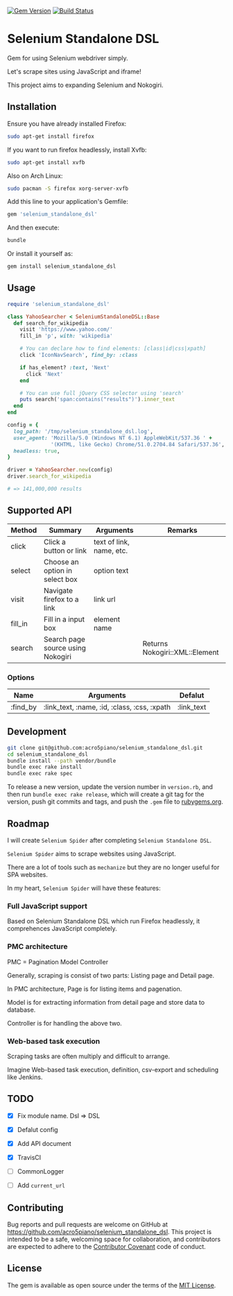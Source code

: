 [![Gem Version](https://badge.fury.io/rb/selenium_standalone_dsl.svg)](https://badge.fury.io/rb/selenium_standalone_dsl)
[![Build Status](https://travis-ci.org/acro5piano/selenium_standalone_dsl.svg?branch=master)](https://travis-ci.org/acro5piano/selenium_standalone_dsl)

# Selenium Standalone DSL

Gem for using Selenium webdriver simply.

Let's scrape sites using JavaScript and iframe!

This project aims to expanding Selenium and Nokogiri.

## Installation

Ensure you have already installed Firefox:

```sh
sudo apt-get install firefox
```

If you want to run firefox headlessly, install Xvfb:

```sh
sudo apt-get install xvfb
```

Also on Arch Linux:

```sh
sudo pacman -S firefox xorg-server-xvfb
```

Add this line to your application's Gemfile:

```ruby
gem 'selenium_standalone_dsl'
```

And then execute:

```sh
bundle
```

Or install it yourself as:

```sh
gem install selenium_standalone_dsl
```

## Usage

```rb
require 'selenium_standalone_dsl'

class YahooSearcher < SeleniumStandaloneDSL::Base
  def search_for_wikipedia
    visit 'https://www.yahoo.com/'
    fill_in 'p', with: 'wikipedia'

    # You can declare how to find elements: [class|id|css|xpath]
    click 'IconNavSearch', find_by: :class

    if has_element? :text, 'Next'
      click 'Next'
    end

    # You can use full jQuery CSS selector using 'search'
    puts search('span:contains("results")').inner_text
  end
end

config = {
  log_path: '/tmp/selenium_standalone_dsl.log',
  user_agent: 'Mozilla/5.0 (Windows NT 6.1) AppleWebKit/537.36 ' +
              '(KHTML, like Gecko) Chrome/51.0.2704.84 Safari/537.36',
  headless: true,
}

driver = YahooSearcher.new(config)
driver.search_for_wikipedia

# => 141,000,000 results

```


## Supported API

| Method   | Summary                           | Arguments                | Remarks                        |
|----------|-----------------------------------|--------------------------|--------------------------------|
| click    | Click a button or link            | text of link, name, etc. |                                |
| select   | Choose an option in select box    | option text              |                                |
| visit    | Navigate firefox to a link        | link url                 |                                |
| fill\_in | Fill in a input box               | element name             |                                |
| search   | Search page source using Nokogiri |                          | Returns Nokogiri::XML::Element |

### Options

| Name      | Arguments                                     | Defalut     |
|-----------|-----------------------------------------------|-------------|
| :find\_by | :link\_text, :name, :id, :class, :css, :xpath | :link\_text |

## Development

```sh
git clone git@github.com:acro5piano/selenium_standalone_dsl.git
cd selenium_standalone_dsl
bundle install --path vendor/bundle
bundle exec rake install
bundle exec rake spec
```

To release a new version, update the version number in `version.rb`, and then run `bundle exec rake release`, which will create a git tag for the version, push git commits and tags, and push the `.gem` file to [rubygems.org](https://rubygems.org).

## Roadmap

I will create `Selenium Spider` after completing `Selenium Standalone DSL`.

`Selenium Spider` aims to scrape websites using JavaScript.

There are a lot of tools such as `mechanize` but they are no longer useful for SPA websites.

In my heart, `Selenium Spider` will have these features:

### Full JavaScript support

Based on Selenium Standalone DSL which run Firefox headlessly, it comprehences JavaScript completely.

### PMC architecture

PMC = Pagination Model Controller

Generally, scraping is consist of two parts: Listing page and Detail page.

In PMC architecture, Page is for listing items and pagenation.

Model is for extracting information from detail page and store data to database.

Controller is for handling the above two.

### Web-based task execution

Scraping tasks are often multiply and difficult to arrange.

Imagine Web-based task execution, definition, csv-export and scheduling like Jenkins.

## TODO

- [x] Fix module name. Dsl => DSL
- [x] Defalut config
- [x] Add API document
- [x] TravisCI
- [ ] CommonLogger
- [ ] Add `current_url`


## Contributing

Bug reports and pull requests are welcome on GitHub at https://github.com/acro5piano/selenium_standalone_dsl. This project is intended to be a safe, welcoming space for collaboration, and contributors are expected to adhere to the [Contributor Covenant](http://contributor-covenant.org) code of conduct.


## License

The gem is available as open source under the terms of the [MIT License](http://opensource.org/licenses/MIT).

